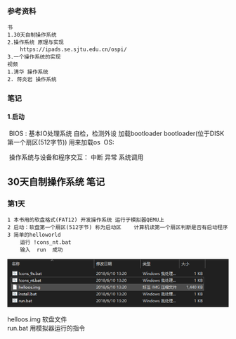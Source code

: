 ### 参考资料

```
书
1.30天自制操作系统
2.操作系统 原理与实现
	https://ipads.se.sjtu.edu.cn/ospi/
3.一个操作系统的实现
视频
1.清华 操作系统
2. 蒋炎岩 操作系统
```

### 笔记

#### 1.启动

​	 BIOS : 基本IO处理系统  自检，检测外设 加载bootloader
​	 bootloader(位于DISK 第一个扇区(512字节))  用来加载os
​	 OS:    

​	操作系统与设备和程序交互： 中断 异常  系统调用





## 30天自制操作系统 笔记

### 第1天

```
1 本书用的软盘格式(FAT12) 开发操作系统 运行于模拟器QEMU上
2 启动：软盘第一个扇区(512字节) 称为启动区    计算机读第一个扇区判断是否有启动程序
3 简单的helloworld 
	运行 !cons_nt.bat
	输入	run  成功
```

![image-20231213142449162](操作系统.assets/image-20231213142449162.png)

helloos.img 软盘文件  
run.bat 用模拟器运行的指令





